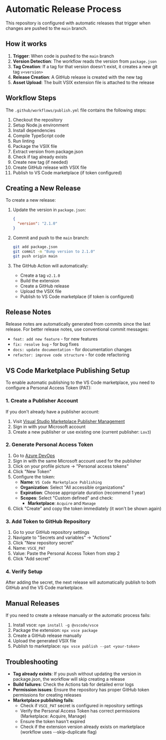# Automatic Release Process

This repository is configured with automatic releases that trigger when changes are pushed to the `main` branch.

## How it works

1. **Trigger**: When code is pushed to the `main` branch
2. **Version Detection**: The workflow reads the version from `package.json`
3. **Tag Creation**: If a tag for that version doesn't exist, it creates a new git tag `v<version>`
4. **Release Creation**: A GitHub release is created with the new tag
5. **Asset Upload**: The built VSIX extension file is attached to the release

## Workflow Steps

The `.github/workflows/publish.yml` file contains the following steps:

1. Checkout the repository
2. Setup Node.js environment
3. Install dependencies
4. Compile TypeScript code
5. Run linting
6. Package the VSIX file
7. Extract version from package.json
8. Check if tag already exists
9. Create new tag (if needed)
10. Create GitHub release with VSIX file
11. Publish to VS Code marketplace (if token configured)

## Creating a New Release

To create a new release:

1. Update the version in `package.json`:
   ```json
   {
     "version": "2.1.0"
   }
   ```

2. Commit and push to the `main` branch:
   ```bash
   git add package.json
   git commit -m "Bump version to 2.1.0"
   git push origin main
   ```

3. The GitHub Action will automatically:
   - Create a tag `v2.1.0`
   - Build the extension
   - Create a GitHub release
   - Upload the VSIX file
   - Publish to VS Code marketplace (if token is configured)

## Release Notes

Release notes are automatically generated from commits since the last release. For better release notes, use conventional commit messages:

- `feat: add new feature` - for new features
- `fix: resolve bug` - for bug fixes
- `docs: update documentation` - for documentation changes
- `refactor: improve code structure` - for code refactoring

## VS Code Marketplace Publishing Setup

To enable automatic publishing to the VS Code marketplace, you need to configure a Personal Access Token (PAT):

### 1. Create a Publisher Account

If you don't already have a publisher account:

1. Visit [Visual Studio Marketplace Publisher Management](https://marketplace.visualstudio.com/manage)
2. Sign in with your Microsoft account
3. Create a new publisher or use existing one (current publisher: `Lov3`)

### 2. Generate Personal Access Token

1. Go to [Azure DevOps](https://dev.azure.com)
2. Sign in with the same Microsoft account used for the publisher
3. Click on your profile picture → "Personal access tokens"
4. Click "New Token"
5. Configure the token:
   - **Name**: `VS Code Marketplace Publishing`
   - **Organization**: Select "All accessible organizations"
   - **Expiration**: Choose appropriate duration (recommend 1 year)
   - **Scopes**: Select "Custom defined" and check:
     - **Marketplace**: `Acquire` and `Manage`
6. Click "Create" and copy the token immediately (it won't be shown again)

### 3. Add Token to GitHub Repository

1. Go to your GitHub repository settings
2. Navigate to "Secrets and variables" → "Actions"
3. Click "New repository secret"
4. Name: `VSCE_PAT`
5. Value: Paste the Personal Access Token from step 2
6. Click "Add secret"

### 4. Verify Setup

After adding the secret, the next release will automatically publish to both GitHub and the VS Code marketplace.

## Manual Releases

If you need to create a release manually or the automatic process fails:

1. Install vsce: `npm install -g @vscode/vsce`
2. Package the extension: `npx vsce package`
3. Create a GitHub release manually
4. Upload the generated VSIX file
5. Publish to marketplace: `npx vsce publish --pat <your-token>`

## Troubleshooting

- **Tag already exists**: If you push without updating the version in package.json, the workflow will skip creating a release
- **Build failures**: Check the Actions tab for detailed error logs
- **Permission issues**: Ensure the repository has proper GitHub token permissions for creating releases
- **Marketplace publishing fails**: 
  - Check if `VSCE_PAT` secret is configured in repository settings
  - Verify the Personal Access Token has correct permissions (Marketplace: Acquire, Manage)
  - Ensure the token hasn't expired
  - Check if the extension version already exists on marketplace (workflow uses --skip-duplicate flag)